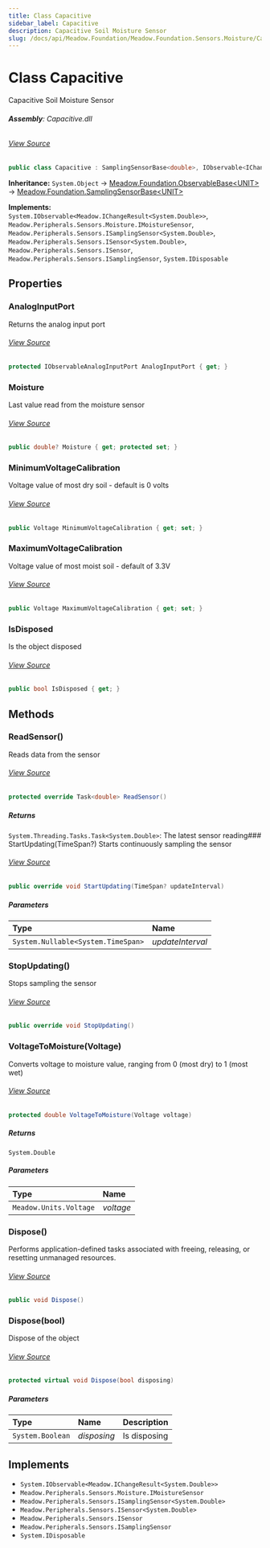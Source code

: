 ```yaml
---
title: Class Capacitive
sidebar_label: Capacitive
description: Capacitive Soil Moisture Sensor
slug: /docs/api/Meadow.Foundation/Meadow.Foundation.Sensors.Moisture/Capacitive
---
```

# Class Capacitive
Capacitive Soil Moisture Sensor

###### **Assembly**: Capacitive.dll
###### [View Source](https://github.com/WildernessLabs/Meadow.Foundation.git/blob/develop/Source/Meadow.Foundation.Peripherals/Sensors.Moisture.Capacitive/Driver/Capacitive.cs#L12)
```csharp title="Declaration"
public class Capacitive : SamplingSensorBase<double>, IObservable<IChangeResult<double>>, IMoistureSensor, ISamplingSensor<double>, ISensor<double>, ISensor, ISamplingSensor, IDisposable
```
**Inheritance:** `System.Object` -> [Meadow.Foundation.ObservableBase&lt;UNIT&gt;](../Meadow.Foundation/ObservableBase`UNIT`) -> [Meadow.Foundation.SamplingSensorBase&lt;UNIT&gt;](../Meadow.Foundation/SamplingSensorBase`UNIT`)

**Implements:**  
`System.IObservable<Meadow.IChangeResult<System.Double>>`, `Meadow.Peripherals.Sensors.Moisture.IMoistureSensor`, `Meadow.Peripherals.Sensors.ISamplingSensor<System.Double>`, `Meadow.Peripherals.Sensors.ISensor<System.Double>`, `Meadow.Peripherals.Sensors.ISensor`, `Meadow.Peripherals.Sensors.ISamplingSensor`, `System.IDisposable`

## Properties
### AnalogInputPort
Returns the analog input port
###### [View Source](https://github.com/WildernessLabs/Meadow.Foundation.git/blob/develop/Source/Meadow.Foundation.Peripherals/Sensors.Moisture.Capacitive/Driver/Capacitive.cs#L17)
```csharp title="Declaration"
protected IObservableAnalogInputPort AnalogInputPort { get; }
```
### Moisture
Last value read from the moisture sensor
###### [View Source](https://github.com/WildernessLabs/Meadow.Foundation.git/blob/develop/Source/Meadow.Foundation.Peripherals/Sensors.Moisture.Capacitive/Driver/Capacitive.cs#L22)
```csharp title="Declaration"
public double? Moisture { get; protected set; }
```
### MinimumVoltageCalibration
Voltage value of most dry soil - default is 0 volts
###### [View Source](https://github.com/WildernessLabs/Meadow.Foundation.git/blob/develop/Source/Meadow.Foundation.Peripherals/Sensors.Moisture.Capacitive/Driver/Capacitive.cs#L27)
```csharp title="Declaration"
public Voltage MinimumVoltageCalibration { get; set; }
```
### MaximumVoltageCalibration
Voltage value of most moist soil - default of 3.3V
###### [View Source](https://github.com/WildernessLabs/Meadow.Foundation.git/blob/develop/Source/Meadow.Foundation.Peripherals/Sensors.Moisture.Capacitive/Driver/Capacitive.cs#L32)
```csharp title="Declaration"
public Voltage MaximumVoltageCalibration { get; set; }
```
### IsDisposed
Is the object disposed
###### [View Source](https://github.com/WildernessLabs/Meadow.Foundation.git/blob/develop/Source/Meadow.Foundation.Peripherals/Sensors.Moisture.Capacitive/Driver/Capacitive.cs#L37)
```csharp title="Declaration"
public bool IsDisposed { get; }
```
## Methods
### ReadSensor()
Reads data from the sensor
###### [View Source](https://github.com/WildernessLabs/Meadow.Foundation.git/blob/develop/Source/Meadow.Foundation.Peripherals/Sensors.Moisture.Capacitive/Driver/Capacitive.cs#L103)
```csharp title="Declaration"
protected override Task<double> ReadSensor()
```

##### Returns

`System.Threading.Tasks.Task<System.Double>`: The latest sensor reading### StartUpdating(TimeSpan?)
Starts continuously sampling the sensor
###### [View Source](https://github.com/WildernessLabs/Meadow.Foundation.git/blob/develop/Source/Meadow.Foundation.Peripherals/Sensors.Moisture.Capacitive/Driver/Capacitive.cs#L114)
```csharp title="Declaration"
public override void StartUpdating(TimeSpan? updateInterval)
```

##### Parameters

| Type | Name |
|:--- |:--- |
| `System.Nullable<System.TimeSpan>` | *updateInterval* |

### StopUpdating()
Stops sampling the sensor
###### [View Source](https://github.com/WildernessLabs/Meadow.Foundation.git/blob/develop/Source/Meadow.Foundation.Peripherals/Sensors.Moisture.Capacitive/Driver/Capacitive.cs#L127)
```csharp title="Declaration"
public override void StopUpdating()
```
### VoltageToMoisture(Voltage)
Converts voltage to moisture value, ranging from 0 (most dry) to 1 (most wet)
###### [View Source](https://github.com/WildernessLabs/Meadow.Foundation.git/blob/develop/Source/Meadow.Foundation.Peripherals/Sensors.Moisture.Capacitive/Driver/Capacitive.cs#L141)
```csharp title="Declaration"
protected double VoltageToMoisture(Voltage voltage)
```

##### Returns

`System.Double`

##### Parameters

| Type | Name |
|:--- |:--- |
| `Meadow.Units.Voltage` | *voltage* |

### Dispose()
Performs application-defined tasks associated with freeing, releasing, or resetting unmanaged resources.
###### [View Source](https://github.com/WildernessLabs/Meadow.Foundation.git/blob/develop/Source/Meadow.Foundation.Peripherals/Sensors.Moisture.Capacitive/Driver/Capacitive.cs#L151)
```csharp title="Declaration"
public void Dispose()
```
### Dispose(bool)
Dispose of the object
###### [View Source](https://github.com/WildernessLabs/Meadow.Foundation.git/blob/develop/Source/Meadow.Foundation.Peripherals/Sensors.Moisture.Capacitive/Driver/Capacitive.cs#L161)
```csharp title="Declaration"
protected virtual void Dispose(bool disposing)
```

##### Parameters

| Type | Name | Description |
|:--- |:--- |:--- |
| `System.Boolean` | *disposing* | Is disposing |


## Implements

* `System.IObservable<Meadow.IChangeResult<System.Double>>`
* `Meadow.Peripherals.Sensors.Moisture.IMoistureSensor`
* `Meadow.Peripherals.Sensors.ISamplingSensor<System.Double>`
* `Meadow.Peripherals.Sensors.ISensor<System.Double>`
* `Meadow.Peripherals.Sensors.ISensor`
* `Meadow.Peripherals.Sensors.ISamplingSensor`
* `System.IDisposable`
